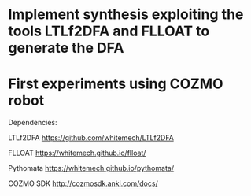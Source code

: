 # Implement synthesis exploiting the tools LTLf2DFA  and  FLLOAT  to  generate the DFA 
# First experiments using COZMO robot

Dependencies:

LTLf2DFA
https://github.com/whitemech/LTLf2DFA 

FLLOAT
https://whitemech.github.io/flloat/

Pythomata
https://whitemech.github.io/pythomata/

COZMO SDK
http://cozmosdk.anki.com/docs/ 
